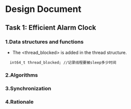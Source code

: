 # Design Document

## Task 1: Efficient Alarm Clock
### 1.Data structures and functions
- The <thread_blocked> is added in the thread structure.
```
  int64_t thread_blocked; //记录线程要被sleep多少时间
```
### 2.Algorithms

### 3.Synchronization

### 4.Rationale


